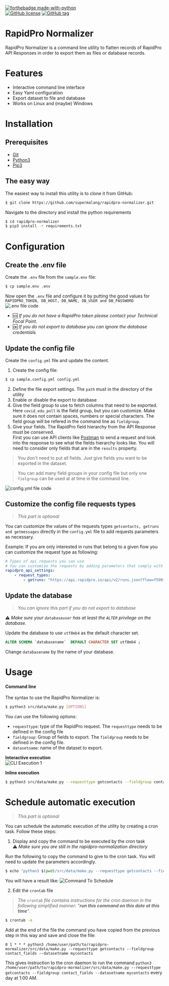 [![forthebadge made-with-python](http://ForTheBadge.com/images/badges/made-with-python.svg)](https://www.python.org/)  
[![GitHub license](https://img.shields.io/github/license/supermalang/rapidpro-normalizer)](https://github.com/supermalang/rapidpro-normalizer/LICENSE)
[![GitHub tag](https://img.shields.io/github/tag/supermalang/rapidpro-normalizer)](https://GitHub.com/supermalang/PBI_ImproveReportAppeal/tags/)



RapidPro Normalizer
==============================

RapidPro Normalizer is a command line utility to flatten records of RapidPro API Responses in order to export them as files or database records.

# Features
- Interactive command line interface
- Easy Yaml configuration
- Export dataset to file and database
- Works on Linux and (maybe) Windows

# Installation
## Prerequisites
- [Git](https://git-scm.com/book/en/v2/Getting-Started-Installing-Git)
- [Python3](https://www.python.org/downloads/)
- [Pip3](https://www.educative.io/edpresso/installing-pip3-in-ubuntu)

## The easy way
The easiest way to install this utility is to clone it from GitHub:
```bash
$ git clone https://github.com/supermalang/rapidpro-normalizer.git
```

Navigate to the directory and install the python requirements
```bash
$ cd rapidpro-normalizer
$ pip3 install -r requirements.txt
``` 

# Configuration
## Create the .env file
Create the `.env` file from the `sample.env` file:
```bash
$ cp sample.env .env
```

Now open the `.env` file and configure it by putting the good values for `RAPIDPRO_TOKEN, DB_HOST, DB_NAME, DB_USER and DB_PASSWORD`
![.env file code](/docs/img/dotenv_code.svg)


- 🆘 *If you do not have a RapidPro token please contact your Technical Focal Point.*  
- 🆗 *If you do not export to database you can ignore the database credentials*


## Update the config file
Create the `config.yml` file and update the content.  
1. Create the config file:
```bash
$ cp sample.config.yml config.yml
```

2. Define the file export settings. The `path` must in the directory of the utility
3. Enable or disable the export to database
4. Give the field group to use to fetch columns that need to be exported. Here `covid_edu_poll` is the field group, but you can customize. Make sure it does not contain spaces, numbers or special characters. The field group will be refered in the command line as `fieldgroup`.  
5. Give your fields. The RapidPro field hierarchy from the API Response must be conserved.  
First you can use API clients like [Postman](https://www.postman.com/) to send a request and look into the response to see what the fields hierarchy looks like. You will need to consider only fields that are in the `results` property.


> You don't need to put all fields. Just give fields you want to be exported in the dataset.  

> You can add many field groups in your config file but only one `fielgroup` can be used at at time in the command line.


![config.yml file code](/docs/img/config_file.png)

## Customize the config file requests types
> *This part is optional*  

You can customize the values of the requests types `getcontacts, getruns and getmessages` directly in the `config.yml` file to add requests parameters as necessary.

Example: If you are only interested in runs that belong to a given flow you can customize the request type as following:

```yml
# Types of api requests you can use
# You can customize the requests by adding parameters that comply with the RapidPro API
rapidpro_api_settings:
    - request_types:
        - getruns: "https://api.rapidpro.io/api/v2/runs.json?flow=f5901b62-ba76-4003-9c62-72fdacc1b7b7"

```


## Update the database
> *You can ignore this part if you do not export to database*

⚠️ *Make sure your `databaseuser` has at least the `ALTER` privilege on the database.*

Update the database to use `utf8mb4` as the default character set.

```sql
ALTER SCHEMA `databasename`  DEFAULT CHARACTER SET utf8mb4 ;
```
Change `databasename` by the name of your database.



# Usage
#### Command line
The syntax to use the RapidPro Normalizer is:
```bash
$ python3 src/data/make.py [OPTIONS]
```

You can use the following options:
- `requesttype`: type of the RapidPro request. The `requesttype` needs to be defined in the config file
- `fieldgroup`: Group of fields to export. The `fieldgroup` needs to be defined in the config file.
- `datasetname`: name of the dataset to export.

**Interactive execution**  
![CLI Execution 1](/docs/img/cli_execution_1.svg)


**Inline execution**
```bash
$ python3 src/data/make.py --requesttype getcontacts --fieldgroup contact_fields --datasetname mycontacts
```

# Schedule automatic execution
> *This part is optional*  

You can schedule the automatic execution of the utility by creating a cron task. Follow these steps:

1. Display and copy the command to be executed by the cron task  
⚠️ *Make sure you are still in the rapidpro-normalization directory*

Run the following to copy the command to give to the cron task. You will need to update the parameters accordingly.

```bash
$ echo "python3 $(pwd)/src/data/make.py --requesttype getcontacts --fieldgroup contact_fields --datasetname mycontacts"
```

You will have a result like:
![Command To Schedule](/docs/img/CommandToSchedule.png)


2. Edit the `crontab` file
> *The `crontab` file contains instructions for the cron daemon in the following simplified manner: "**run this command on this date at this time**".*

```bash
$ crontab -e
```

Add at the end of the file the command you have copied from the previous step in this way and save and close the file:
```
0 1 * * * python3 /home/user/path/to/rapidpro-mormalizer/src/data/make.py --requesttype getcontacts --fieldgroup contact_fields --datasetname mycontacts
```
This gives instruction to the cron daemon to run the command `python3 /home/user/path/to/rapidpro-mormalizer/src/data/make.py --requesttype getcontacts --fieldgroup contact_fields --datasetname mycontacts` every day at 1:00 AM. 